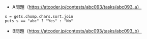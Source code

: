 - A問題（https://atcoder.jp/contests/abc093/tasks/abc093_a）
```
s = gets.chomp.chars.sort.join
puts s == "abc" ? "Yes" : "No"
```

- B問題（https://atcoder.jp/contests/abc093/tasks/abc093_b）
```

```
